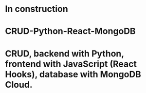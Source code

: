 <div>
  <h1>In construction</h1>
  <div>
    <h1>CRUD-Python-React-MongoDB<h1>
    <p>CRUD, backend with Python, frontend with JavaScript (React Hooks), database with MongoDB Cloud.</p>
  </div>
</div>
